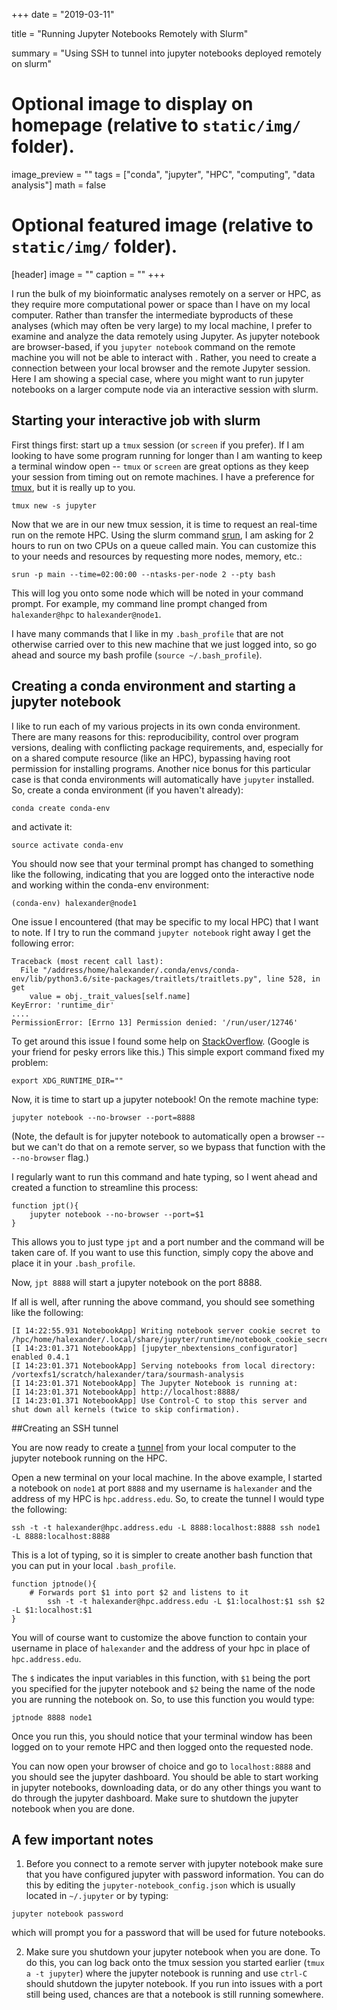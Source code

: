 +++
date = "2019-03-11"

title = "Running Jupyter Notebooks Remotely with Slurm"

summary = "Using SSH to tunnel into jupyter notebooks deployed remotely on slurm"

# Optional image to display on homepage (relative to `static/img/` folder).
image_preview = ""
tags = ["conda", "jupyter", "HPC", "computing", "data analysis"]
math = false

# Optional featured image (relative to `static/img/` folder).
[header]
image = ""
caption = ""
+++

I run the bulk of my bioinformatic analyses remotely on a server or HPC, as they require more computational power or space than I have on my local computer. Rather than transfer the intermediate byproducts of these analyses (which may often be very large) to my local machine, I  prefer to examine and analyze the data remotely using Jupyter. As jupyter notebook are browser-based, if you `jupyter notebook` command on the remote machine you will not be able to interact with . Rather, you need to create a connection between your local browser and the remote Jupyter session. Here I am showing a special case, where you might want to run jupyter notebooks on a larger compute node via an interactive session with slurm.

## Starting your interactive job with slurm

First things first: start up a `tmux` session (or `screen` if you prefer). If I am looking to have some program running for longer than I am wanting to keep a terminal window open -- `tmux` or `screen` are great options as they keep your session from timing out on remote machines. I have a preference for [tmux](https://superuser.com/questions/236158/tmux-vs-screen), but it is really up to you.

```
tmux new -s jupyter
```

Now that we are in our new tmux session, it is time to request an real-time run on the remote HPC. Using the slurm command [srun](https://slurm.schedmd.com/srun.html), I am asking for 2 hours to run on two CPUs on a queue called main. You can customize this to your needs and resources by requesting more nodes, memory, etc.:


```
srun -p main --time=02:00:00 --ntasks-per-node 2 --pty bash
```

This will log you onto some node which will be noted in your command prompt. For example, my command line prompt changed from `halexander@hpc` to `halexander@node1`.

I have many commands that I like in my `.bash_profile` that are not otherwise carried over to this new machine that we just logged into, so go ahead and source my bash profile (`source ~/.bash_profile`).

## Creating a conda environment and starting a jupyter notebook

I like to run each of my various projects in its own conda environment. There are many reasons for this: reproducibility, control over program versions, dealing with conflicting package requirements, and, especially for on a shared compute resource (like an HPC), bypassing having root permission for installing programs. Another nice bonus for this particular case is that conda environments will automatically have `jupyter` installed. So, create a conda environment (if you haven't already):

```
conda create conda-env
```
and activate it:

```
source activate conda-env
```

You should now see that your terminal prompt has changed to something like the following, indicating that you are logged onto the interactive node and working within the conda-env environment:

```
(conda-env) halexander@node1
```

One issue I encountered (that may be specific to my local HPC) that I want to note. If I try to run the command `jupyter notebook` right away I get the following error:

```
Traceback (most recent call last):
  File "/address/home/halexander/.conda/envs/conda-env/lib/python3.6/site-packages/traitlets/traitlets.py", line 528, in get
    value = obj._trait_values[self.name]
KeyError: 'runtime_dir'
....
PermissionError: [Errno 13] Permission denied: '/run/user/12746'
```

To get around this issue I found some help on [StackOverflow](https://stackoverflow.com/questions/35878178/jupyter-notebook-permission-error). (Google is your friend for pesky errors like this.) This simple export command fixed my problem:

```
export XDG_RUNTIME_DIR=""
```

Now, it is time to start up a jupyter notebook! On the remote machine type:

```
jupyter notebook --no-browser --port=8888
```

(Note, the default is for jupyter notebook to automatically open a browser -- but we can't do that on a remote server, so we bypass that function with the `--no-browser` flag.)

I regularly want to run this command and hate typing, so I went ahead and created a function to streamline this process:
```
function jpt(){
    jupyter notebook --no-browser --port=$1
}
```

This allows you to just type `jpt` and a port number and the command will be taken care of. If you want to use this function, simply copy the above and place it in your `.bash_profile`.

Now, `jpt 8888` will start a jupyter notebook on the port 8888.

If all is well, after running the above command, you should see something like the following:

```
[I 14:22:55.931 NotebookApp] Writing notebook server cookie secret to /hpc/home/halexander/.local/share/jupyter/runtime/notebook_cookie_secret
[I 14:23:01.371 NotebookApp] [jupyter_nbextensions_configurator] enabled 0.4.1
[I 14:23:01.371 NotebookApp] Serving notebooks from local directory: /vortexfs1/scratch/halexander/tara/sourmash-analysis
[I 14:23:01.371 NotebookApp] The Jupyter Notebook is running at:
[I 14:23:01.371 NotebookApp] http://localhost:8888/
[I 14:23:01.371 NotebookApp] Use Control-C to stop this server and shut down all kernels (twice to skip confirmation).
```

##Creating an SSH tunnel

You are now ready to create a [tunnel](https://en.wikipedia.org/wiki/Tunneling_protocol) from your local computer to the jupyter notebook running on the HPC.

Open a new terminal on your local machine. In the above example, I started a notebook on `node1` at port `8888` and my username is `halexander` and the address of my HPC is `hpc.address.edu`. So, to create the tunnel I would type the following:

```
ssh -t -t halexander@hpc.address.edu -L 8888:localhost:8888 ssh node1 -L 8888:localhost:8888
```

This is a lot of typing, so it is simpler to create another bash function that you can put in your local `.bash_profile`.

```
function jptnode(){
    # Forwards port $1 into port $2 and listens to it
        ssh -t -t halexander@hpc.address.edu -L $1:localhost:$1 ssh $2 -L $1:localhost:$1
}
```

You will of course want to customize the above function to contain your username in place of `halexander` and the address of your hpc in place of `hpc.address.edu`.

The `$` indicates the input variables in this function, with `$1` being the port you specified for the jupyter notebook and `$2` being the name of the node you are running the notebook on. So, to use this function you would type:

```
jptnode 8888 node1
```

Once you run this, you should notice that your terminal window has been logged on to your remote HPC and then logged onto the requested node.

You can now open your browser of choice and go to `localhost:8888` and you should see the jupyter dashboard. You should be able to start working in jupyter notebooks, downloading data, or do any other things you want to do through the jupyter dashboard. Make sure to shutdown the jupyter notebook when you are done.

## A few important notes

1) Before you connect to a remote server with jupyter notebook make sure that you have configured jupyter with password information. You can do this by editing the `jupyter-notebook_config.json` which is usually located in `~/.jupyter` or by typing:

```
jupyter notebook password
```
which will prompt you for a password that will be used for future notebooks.

2) Make sure you shutdown  your jupyter notebook when you are done. To do this, you can log back onto the tmux session you started earlier (`tmux a -t jupyter`) where the jupyter notebook is running and use `ctrl-C` should shutdown the jupyter notebook. If you run into issues with a port still being used, chances are that a notebook is still running somewhere.
